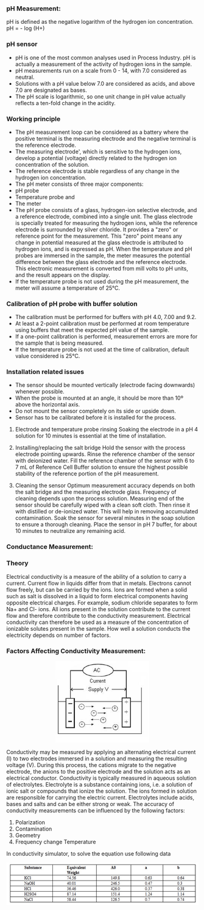 ### pH Measurement:
pH is defined as the negative logarithm of the hydrogen ion concentration.
pH = - log (H+)

### pH sensor

* pH is one of the most common analyses used in Process Industry. pH is actually a measurement of the activity of hydrogen ions in the sample.
* pH measurements run on a scale from 0 - 14, with 7.0 considered as neutral.
* Solutions with a pH value below 7.0 are considered as acids, and above 7.0 are designated as bases.
* The pH scale is logarithmic, so one unit change in pH value actually reflects a ten-fold change in the acidity.

### Working principle

* The pH measurement loop can be considered as a battery where the positive terminal is the measuring electrode and the negative terminal is the reference electrode.
* The measuring electrode', which is sensitive to the hydrogen ions, develop a potential (voltage) directly related to the hydrogen ion concentration of the solution.
* The reference electrode is stable regardless of any change in the hydrogen ion concentration.
* The pH meter consists of three major components:
* pH probe
* Temperature probe and
* The meter
* The pH probe consists of a glass, hydrogen-ion selective electrode, and a reference electrode, combined into a single unit. The glass electrode is specially treated for measuring the hydrogen ions, while the reference electrode is surrounded by silver chloride. It provides a "zero" or reference point for the measurement. This "zero" point means any change in potential measured at the glass electrode is attributed to hydrogen ions, and is expressed as pH. When the temperature and pH probes are immersed in the sample, the meter measures the potential difference between the glass electrode and the reference electrode. This electronic measurement is converted from mill volts to pH units, and the result appears on the display.
* If the temperature probe is not used during the pH measurement, the meter will assume a temperature of 25&deg;C.

### Calibration of pH probe with buffer solution

* The calibration must be performed for buffers with pH 4.0, 7.00 and 9.2.
* At least a 2-point calibration must be performed at room temperature using buffers that meet the expected pH value of the sample.
* If a one-point calibration is performed, measurement errors are more for the sample that is being measured.
* If the temperature probe is not used at the time of calibration, default value considered is 25&deg;C.

### Installation related issues

* The sensor should be mounted vertically (electrode facing downwards) whenever possible.
* When the probe is mounted at an angle, it should be more than 10º above the horizontal axis.
* Do not mount the sensor completely on its side or upside down.
* Sensor has to be calibrated before it is installed for the process.

1. Electrode and temperature probe rinsing
Soaking the electrode in a pH 4 solution for 10 minutes is essential at the time of installation.

2. Installing/replacing the salt bridge
Hold the sensor with the process electrode pointing upwards. Rinse the reference chamber of the sensor with deionized water. Fill the reference chamber of the sensor with 6 to 7 mL of Reference Cell Buffer solution to ensure the highest possible stability of the reference portion of the pH measurement.

3. Cleaning the sensor
Optimum measurement accuracy depends on both the salt bridge and the measuring electrode glass. Frequency of cleaning depends upon the process solution. Measuring end of the sensor should be carefully wiped with a clean soft cloth. Then rinse it with distilled or de-ionized water. This will help in removing accumulated contamination. Soak the sensor for several minutes in the soap solution to ensure a thorough cleaning. Place the sensor in pH 7 buffer, for about 10 minutes to neutralize any remaining acid.

### Conductance Measurement:

### Theory

Electrical conductivity is a measure of the ability of a solution to carry a current. Current flow in liquids differ from that in metals. Electrons cannot flow freely, but can be carried by the ions. Ions are formed when a solid such as salt is dissolved in a liquid to form electrical components having opposite electrical charges. For example, sodium chloride separates to form Na+ and Cl- ions. All ions present in the solution contribute to the current flow and therefore contribute to the conductivity measurement. Electrical conductivity can therefore be used as a measure of the concentration of ionizable solutes present in the sample. How well a solution conducts the electricity depends on number of factors.

### Factors Affecting Conductivity Measurement:

<center><img src="Images/img1.jpg" title="" /></center>


Conductivity may be measured by applying an alternating electrical current (I) to two electrodes immersed in a solution and measuring the resulting voltage (V). During this process, the cations migrate to the negative electrode, the anions to the positive electrode and the solution acts as an electrical conductor.
Conductivity is typically measured in aqueous solution of electrolytes. Electrolyte is a substance containing ions, i.e. a solution of ionic salt or compounds that ionize the solution. The ions formed in solution are responsible for carrying the electric current. Electrolytes include acids, bases and salts and can be either strong or weak. The accuracy of conductivity measurements can be influenced by the following factors:
1. Polarization
2. Contamination
3. Geometry
4. Frequency change Temperature

In conductivity simulator, to solve the equation use following data
<center><img src="Images/img2.jpg" title="" /></center>
 
